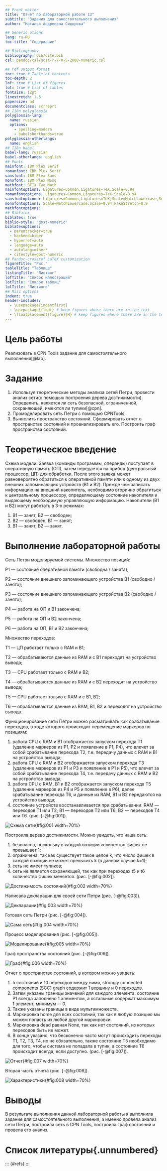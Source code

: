 ```yaml
---
## Front matter
title: "Отчёт по лабораторной работе 13"
subtitle: "Задания для самостоятельного выполнения"
author: "Наталья Андреевна Сидорова"

## Generic otions
lang: ru-RU
toc-title: "Содержание"

## Bibliography
bibliography: bib/cite.bib
csl: pandoc/csl/gost-r-7-0-5-2008-numeric.csl

## Pdf output format
toc: true # Table of contents
toc-depth: 2
lof: true # List of figures
lot: true # List of tables
fontsize: 12pt
linestretch: 1.5
papersize: a4
documentclass: scrreprt
## I18n polyglossia
polyglossia-lang:
  name: russian
  options:
	- spelling=modern
	- babelshorthands=true
polyglossia-otherlangs:
  name: english
## I18n babel
babel-lang: russian
babel-otherlangs: english
## Fonts
mainfont: IBM Plex Serif
romanfont: IBM Plex Serif
sansfont: IBM Plex Sans
monofont: IBM Plex Mono
mathfont: STIX Two Math
mainfontoptions: Ligatures=Common,Ligatures=TeX,Scale=0.94
romanfontoptions: Ligatures=Common,Ligatures=TeX,Scale=0.94
sansfontoptions: Ligatures=Common,Ligatures=TeX,Scale=MatchLowercase,Scale=0.94
monofontoptions: Scale=MatchLowercase,Scale=0.94,FakeStretch=0.9
mathfontoptions:
## Biblatex
biblatex: true
biblio-style: "gost-numeric"
biblatexoptions:
  - parentracker=true
  - backend=biber
  - hyperref=auto
  - language=auto
  - autolang=other*
  - citestyle=gost-numeric
## Pandoc-crossref LaTeX customization
figureTitle: "Рис."
tableTitle: "Таблица"
listingTitle: "Листинг"
lofTitle: "Список иллюстраций"
lotTitle: "Список таблиц"
lolTitle: "Листинги"
## Misc options
indent: true
header-includes:
  - \usepackage{indentfirst}
  - \usepackage{float} # keep figures where there are in the text
  - \floatplacement{figure}{H} # keep figures where there are in the text
---
```


# Цель работы

Реализовать в CPN Tools задание для самостоятельного выполнения[@lab].

# Задание

1. Используя теоретические методы анализа сетей Петри, провести анализ сети(с помощью построения дерева достижимости). Определить, является ли сеть безопасной, ограниченной, сохраняющей, имеются ли тупики[@cpn].
2. Промоделировать сеть Петри с помощью CPNTools.
3. Вычислить пространство состояний. Сформировать отчёт о пространстве состояний и проанализировать его. Построить граф пространства состояний.

# Теоретическое введение

Схема модели:
Заявка (команды программы, операнды) поступает в оперативную память (ОП), затем передается на прибор (центральный процессор, ЦП) для обработки. После этого заявка может равновероятно обратиться к оперативной памяти или к одному из двух внешних запоминающих устройств (B1 и B2). Прежде чем записать информацию на внешний накопитель, необходимо вторично обратиться к центральному процессору, определяющему состояние накопителя и выдающему необходимую управляющую информацию. Накопители (B1 и B2) могут работать в 3-х режимах:
1. B1 — занят, B2 — свободен;
2. B2 — свободен, B1 — занят;
3. B1 — занят, B2 — занят.


# Выполнение лабораторной работы

Сеть Петри моделируемой системы.
Множество позиций:

P1 — состояние оперативной памяти (свободна / занята);

P2 — состояние внешнего запоминающего устройства B1 (свободно / занято);

P3 — состояние внешнего запоминающего устройства B2 (свободно / занято);

P4 — работа на ОП и B1 закончена;

P5 — работа на ОП и B2 закончена;

P6 — работа на ОП, B1 и B2 закончена;

Множество переходов:

T1 — ЦП работает только с RAM и B1;

T2 — обрабатываются данные из RAM и с B1 переходят на устройство вывода;

T3 — CPU работает только с RAM и B2;

T4 — обрабатываются данные из RAM и с B2 переходят на устройство вывода;

T5 — CPU работает только с RAM и с B1, B2;

T6 — обрабатываются данные из RAM, B1, B2 и переходят на устройство вывода.

Функционирование сети Петри можно расматривать как срабатывание переходов, в ходе которого происходит перемещение маркеров по позициям:

1. работа CPU с RAM и B1 отображается запуском перехода T1 (удаление маркеров из P1, P2 и появление в P1, P4), что влечет за собой срабатывание перехода T2, т.е. передачу данных с RAM и B1 на устройство вывода;
2. работа CPU с RAM и B2 отображается запуском перехода T3 (удаление маркеров из P1 и P3 и появление в P1 и P5), что влечет за собой срабатывание перехода T4, т.е. передачу данных с RAM и B2 на устройство вывода;
3. работа CPU с RAM, B1 и B2 отображается запуском перехода T5 (удаление маркеров из P4 и P5 и появление в P6), далее срабатывание перехода T6, и данные из RAM, B1 и B2 передаются на устройство вывода;
4. состояние устройств восстанавливается при срабатывании: RAM — переходов T1 или T2; B1 — переходов T2 или T6; B2 — переходов T4 или T6. (рис. [-@fig:001]).

![Схема сети](image/1.JPG){#fig:001 width=70%}

Построила дерево достижимости. Можно увидеть, что наша сеть:
1. безопасна, поскольку в каждой позиции количество фишек не превышает 1;
2. ограничена, так как существует такое целое k, что число фишек в каждой позиции не может превысить k (в данном случае k=1);
3. сеть не имеет тупиков;
4. сеть не является сохраняющей, так как при переходах t5 и t6 количество фишек меняется.
 (рис. [-@fig:002]).

![Достижимость состояний](image/2.png){#fig:002 width=70%}

Написала декларации для своей сети Петри (рис. [-@fig:003]).

![Декларации](image/3.JPG){#fig:003 width=70%}

Готовая сеть Петри (рис. [-@fig:004]).

![Сама сеть](image/4.JPG){#fig:004 width=70%}

Процесс моделирования (рис. [-@fig:005]).

![Моделирование](image/5.JPG){#fig:005 width=70%}

Граф пространства состояний (рис. [-@fig:006]).

![Граф](image/6.JPG){#fig:006 width=70%}

Отчет о пространстве состояний, в котором можно увидеть:
1. 5 состояний и 10 переходов между ними, strongly connected components (SCC) graph содержит 1 вершину и 0 переходов.
2. Затем указаны границы значений для каждого элемента: состояние P1 всегда заполнено 1 элементом, а остальные содержат максимум 1 элемент, минимум -- 0.
3. Также указаны границы в виде мультимножеств.
4. Маркировка home для всех состояний, так как в любую позицию мы можем попасть из любой другой маркировки.
5. Маркировка dead равная None, так как нет состояний, из которых переходов быть не может.
6. В конце указано, что бесконечно часто могут происходить переходы T1, T2, T3, T4, но не обязательно, также состояние T5 необходимо для того, чтобы система не попадала в тупик, а состояние T6 происходит всегда, если доступно.
 (рис. [-@fig:007]).

![Отчет](image/7.JPG){#fig:007 width=70%}

Вторая часть отчета (рис. [-@fig:008]).

![Характеристики](image/8.JPG){#fig:008 width=70%}

# Выводы

В результате выполнения данной лабораторной работы я выполнила задание для самостоятельного выполнения, а именно провела анализ сети Петри, построила сеть в CPN Tools, построила граф состояний и провела его анализ.

# Список литературы{.unnumbered}

::: {#refs}
:::
